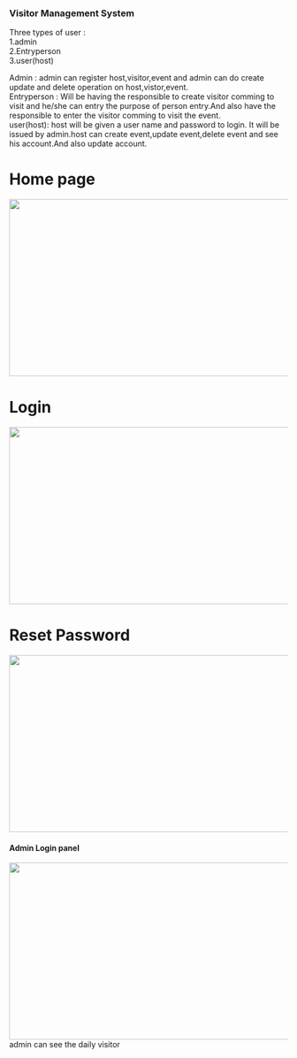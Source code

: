 ### Visitor Management System

Three types of user :<br/>
1.admin<br/>
2.Entryperson<br/>
3.user(host)<br/>

Admin : admin can register host,visitor,event and admin can do create update and delete operation on host,vistor,event.<br/>
Entryperson : Will be having the responsible to create visitor comming to visit and he/she can entry the purpose of person entry.And also have the responsible to enter the visitor comming to visit the event. <br/>
user(host): host will be given a user name and password to login. It will be issued by admin.host can create event,update event,delete event and see his account.And also update account.<br/>

# Home page
<img src="https://github.com/KavachNetworks/Visitor_management/blob/master/support%20image/Screenshot%20from%202020-08-11%2012-04-00.png"  width="600" height="320">

# Login
<img src="https://github.com/KavachNetworks/Visitor_management/blob/master/support%20image/Screenshot%20from%202020-08-11%2012-04-12.png"  width="600" height="320">

# Reset Password
<img src="https://github.com/KavachNetworks/Visitor_management/blob/master/support%20image/Screenshot%20from%202020-08-11%2012-04-17.png"  width="600" height="320">

<h4>Admin Login panel</h4>
<img src="https://github.com/KavachNetworks/Visitor_management/blob/master/support%20image/Screenshot%20from%202020-08-11%2012-04-36.png"  width="600" height="320">
<h7>admin can see the daily visitor</h7>
